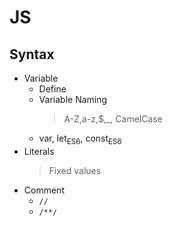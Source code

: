 # JS
## Syntax
- Variable
    - Define
    - Variable Naming
        > A-Z,a-z,$,_, CamelCase
    - var, let<sub>ES6</sub>, const<sub>ES6</sub>
- Literals
    > Fixed values
- Comment
    - `//`
    - `/**/`